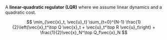 A **linear-quadratic regulator (LQR)** where we assume linear dynamics and a quadratic cost.

$$
\min_{\vec{x}_t, \vec{u}_t} \sum_{t=0}^{N-1} \frac{1}{2}\left(\vec{x}_t^\top Q \vec{x}_t + \vec{u}_t^\top R \vec{u}_t\right) + \frac{1}{2}\vec{x}_N^\top Q_f\vec{x}_N
$$